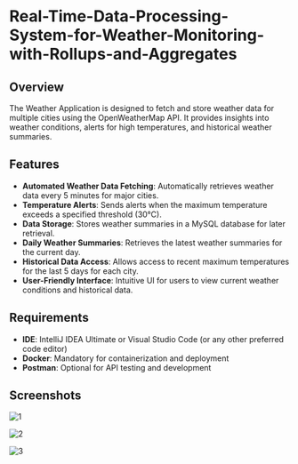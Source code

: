 # Real-Time-Data-Processing-System-for-Weather-Monitoring-with-Rollups-and-Aggregates

## Overview
The Weather Application is designed to fetch and store weather data for multiple cities using the OpenWeatherMap API. It provides insights into weather conditions, alerts for high temperatures, and historical weather summaries.

## Features
- **Automated Weather Data Fetching**: Automatically retrieves weather data every 5 minutes for major cities.
- **Temperature Alerts**: Sends alerts when the maximum temperature exceeds a specified threshold (30°C).
- **Data Storage**: Stores weather summaries in a MySQL database for later retrieval.
- **Daily Weather Summaries**: Retrieves the latest weather summaries for the current day.
- **Historical Data Access**: Allows access to recent maximum temperatures for the last 5 days for each city.
- **User-Friendly Interface**: Intuitive UI for users to view current weather conditions and historical data.

## Requirements
- **IDE**: IntelliJ IDEA Ultimate or Visual Studio Code (or any other preferred code editor)
- **Docker**: Mandatory for containerization and deployment
- **Postman**: Optional for API testing and development

## Screenshots
![1](https://github.com/user-attachments/assets/5eebf415-12aa-44a2-8ac4-074669bf6dd3)

![2](https://github.com/user-attachments/assets/a7cd3529-09a0-4048-a3ca-3528a61acd79)

![3](https://github.com/user-attachments/assets/0d6efcff-3725-4998-a61e-e0b5a710942d)


